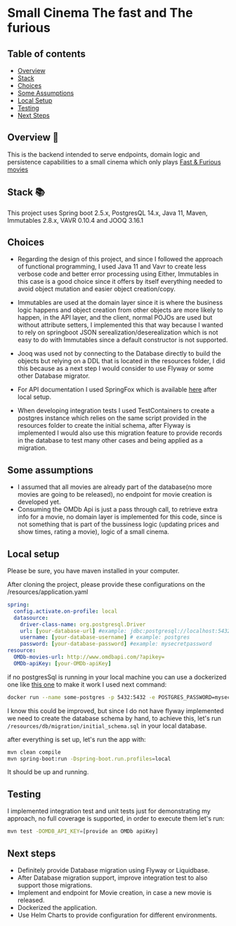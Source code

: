 # Small Cinema The fast and The furious

## Table of contents
- [Overview](#overview-)
- [Stack](#stack-)
- [Choices](#Choices-)
- [Some Assumptions](#some-assumptions-)
- [Local Setup](#local-setup-)
- [Testing](#testing-)
- [Next Steps](#next-steps-)

## Overview 📜

This is the backend intended to serve endpoints, domain logic and persistence capabilities 
to a small cinema which only plays  [Fast & Furious movies](https://en.wikipedia.org/wiki/Fast_%26_Furious)

## Stack 📚

This project uses Spring boot 2.5.x, PostgresQL 14.x, Java 11, Maven, Immutables 2.8.x, VAVR 0.10.4 and JOOQ 3.16.1

## Choices

- Regarding the design of this project, and since I followed the approach of functional programming, I used Java 11 and Vavr
to create less verbose code and better error processing using Either, Immutables in this case is a good choice since it offers
by itself everything needed to avoid object mutation and easier object creation/copy.

- Immutables are used at the domain layer since it is where the business logic happens and object creation from other objects
are more likely to happen, in the API layer, and the client, normal POJOs are used but without attribute setters, I implemented this
that way because I wanted to rely on springboot JSON serealization/deserealization which is not easy to do with Immutables 
since a default constructor is not supported.
  
- Jooq was used not by connecting to the Database directly to build the objects but relying on a DDL that is located in the resources folder,
I did this because as a next step I would consider to use Flyway or some other Database migrator.
  
- For API documentation I used SpringFox which is available [here](http://localhost:8080/swagger-ui.html) after local setup.

- When developing integration tests I used TestContainers to create a postgres instance which relies on the same script 
provided in the resources folder to create the initial schema, after Flyway is implemented I would also use this migration 
  feature to provide records in the database to test many other cases and being applied as a migration.
  
## Some assumptions

- I assumed that all movies are already part of the database(no more movies are going to be released), no endpoint for movie creation is developed yet.
- Consuming the OMDb Api is just a pass through call, to retrieve extra info for a movie, no domain layer is implemented 
for this code, since is not something that is part of the bussiness logic (updating prices and show times, rating a movie),
  logic of a small cinema.

## Local setup

Please be sure, you have maven installed in your computer.

After cloning the project, please provide these configurations on the /resources/application.yaml
````yaml
spring:
  config.activate.on-profile: local
  datasource:
    driver-class-name: org.postgresql.Driver
    url: [your-database-url] #example: jdbc:postgresql://localhost:5432/postgres
    username: [your-database-username] # example: postgres
    password: [your-database-password] #example: mysecretpassword
resource:
  OMDb-movies-url: http://www.omdbapi.com/?apikey=
  OMDb-apiKey: [your-OMDb-apiKey]
````

if no postgresSql is running in your local machine you can use a dockerized one like [this one](https://hub.docker.com/_/postgres)
to make it work I used next command:

````bash
docker run --name some-postgres -p 5432:5432 -e POSTGRES_PASSWORD=mysecretpassword -d postgres
````

I know this could be improved, but since I do not have flyway implemented we need to create the database schema by hand,
to achieve this, let's run `/resources/db/migration/initial_schema.sql` in your local database.

after everything is set up, let's run the app with:
````bash
mvn clean compile
mvn spring-boot:run -Dspring-boot.run.profiles=local
````

It should be up and running.

## Testing

I implemented integration test and unit tests just for demonstrating my approach, no full coverage is supported, in order 
to execute them let's run:
````bash
mvn test -DOMDB_API_KEY=[provide an OMDb apiKey]
````

## Next steps

- Definitely provide Database migration using Flyway or Liquidbase.
- After Database migration support, improve integration test to also support those migrations.
- Implement and endpoint for Movie creation, in case a new movie is released.
- Dockerized the application.
- Use Helm Charts to provide configuration for different environments.










